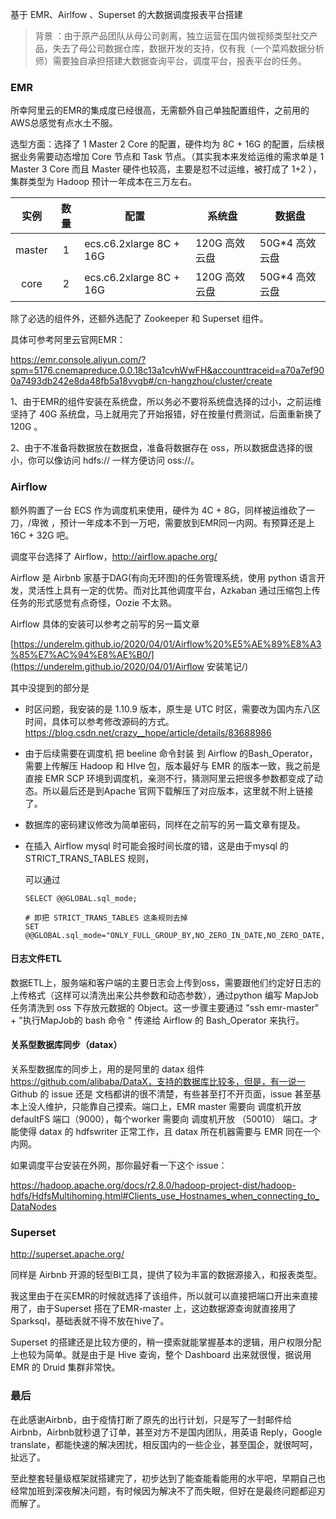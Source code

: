 基于 EMR、Airlfow 、Superset 的大数据调度报表平台搭建



>  背景 ：由于原产品团队从母公司剥离，独立运营在国内做视频类型社交产品，失去了母公司数据仓库，数据开发的支持，仅有我（一个菜鸡数据分析师）需要独自承担搭建大数据查询平台，调度平台，报表平台的任务。



### EMR

所幸阿里云的EMR的集成度已经很高，无需额外自己单独配置组件，之前用的AWS总感觉有点水土不服。

选型方面：选择了 1 Master 2 Core 的配置，硬件均为 8C + 16G 的配置，后续根据业务需要动态增加 Core 节点和 Task 节点。（其实我本来发给运维的需求单是 1 Master 3 Core 而且 Master 硬件也较高，主要是怼不过运维，被打成了 1+2 ），集群类型为 Hadoop 预计一年成本在三万左右。

|  实例  | 数量 | 配置                    | 系统盘        | 数据盘         |
| :----: | :--: | ----------------------- | ------------- | -------------- |
| master |  1   | ecs.c6.2xlarge 8C + 16G | 120G 高效云盘 | 50G*4 高效云盘 |
|  core  |  2   | ecs.c6.2xlarge 8C + 16G | 120G 高效云盘 | 50G*4 高效云盘 |

除了必选的组件外，还额外选配了 Zookeeper 和 Superset 组件。

具体可参考阿里云官网EMR：

 https://emr.console.aliyun.com/?spm=5176.cnemapreduce.0.0.18c13a1cvhWwFH&accounttraceid=a70a7ef900a7493db242e8da48fb5a18vvgb#/cn-hangzhou/cluster/create



1、由于EMR的组件安装在系统盘，所以务必不要将系统盘选择的过小，之前运维坚持了 40G 系统盘，马上就用完了开始报错，好在按量付费测试，后面重新换了120G 。

2、由于不准备将数据放在数据盘，准备将数据存在 oss，所以数据盘选择的很小，你可以像访问 hdfs:// 一样方便访问 oss://。



### Airflow

额外购置了一台 ECS 作为调度机来使用，硬件为 4C + 8G，同样被运维砍了一刀，/卑微 ，预计一年成本不到一万吧，需要放到EMR同一内网。有预算还是上 16C + 32G 吧。

调度平台选择了 Airflow，http://airflow.apache.org/

Airflow 是 Airbnb 家基于DAG(有向无环图)的任务管理系统，使用 python 语言开发，灵活性上具有一定的优势。而对比其他调度平台，Azkaban 通过压缩包上传任务的形式感觉有点奇怪，Oozie 不太熟。

Airflow 具体的安装可以参考之前写的另一篇文章

[https://underelm.github.io/2020/04/01/Airflow%20%E5%AE%89%E8%A3%85%E7%AC%94%E8%AE%B0/](https://underelm.github.io/2020/04/01/Airflow 安装笔记/)

其中没提到的部分是

* 时区问题，我安装的是 1.10.9 版本，原生是 UTC 时区，需要改为国内东八区时间，具体可以参考修改源码的方式。https://blog.csdn.net/crazy__hope/article/details/83688986
* 由于后续需要在调度机 把 beeline 命令封装 到 Airflow 的Bash_Operator，需要上传解压 Hadoop 和 HIve 包，版本最好与 EMR 的版本一致，我之前是直接 EMR SCP 环境到调度机，亲测不行，猜测阿里云把很多参数都变成了动态。所以最后还是到Apache 官网下载解压了对应版本，这里就不附上链接了。

* 数据库的密码建议修改为简单密码，同样在之前写的另一篇文章有提及。

* 在插入 Airflow mysql 时可能会报时间长度的错，这是由于mysql 的 STRICT_TRANS_TABLES 规则，

  可以通过 

  ```mysql
  SELECT @@GLOBAL.sql_mode;
  
  # 即把 STRICT_TRANS_TABLES 这条规则去掉
  SET @@GLOBAL.sql_mode="ONLY_FULL_GROUP_BY,NO_ZERO_IN_DATE,NO_ZERO_DATE,ERROR_FOR_DIVISION_BY_ZERO,NO_AUTO_CREATE_USER,NO_ENGINE_SUBSTITUTION";
  
  ```



#### 日志文件ETL

数据ETL上，服务端和客户端的主要日志会上传到oss，需要跟他们约定好日志的上传格式（这样可以清洗出来公共参数和动态参数），通过python 编写 MapJob 任务清洗到 oss 下存放元数据的 Object。这一步骤主要通过 "ssh emr-master" + "执行MapJob的 bash 命令 " 传递给 Airflow 的 Bash_Operator 来执行。



#### 关系型数据库同步（datax）

关系型数据库的同步上，用的是阿里的 datax 组件 https://github.com/alibaba/DataX，支持的数据库比较多，但是，有一说一 Github 的 issue 还是 文档都讲的很不清楚，有些甚至打不开页面，issue 甚至基本上没人维护，只能靠自己摸索。端口上，EMR master 需要向 调度机开放 defaultFS 端口（9000），每个worker 需要向 调度机开放 （50010） 端口。才能使得 datax 的 hdfswriter 正常工作，且 datax 所在机器需要与 EMR 同在一个内网。

如果调度平台安装在外网，那你最好看一下这个 issue：

 https://hadoop.apache.org/docs/r2.8.0/hadoop-project-dist/hadoop-hdfs/HdfsMultihoming.html#Clients_use_Hostnames_when_connecting_to_DataNodes



### Superset 

 http://superset.apache.org/ 

同样是 Airbnb 开源的轻型BI工具，提供了较为丰富的数据源接入，和报表类型。

我这里由于在买EMR的时候就选择了该组件，所以就可以直接把端口开出来直接用了，由于Superset 搭在了EMR-master 上，这边数据源查询就直接用了Sparksql，基础表就不得不放在hive了。

Superset 的搭建还是比较方便的，稍一摸索就能掌握基本的逻辑，用户权限分配上也较为简单。就是由于是 Hive 查询，整个 Dashboard 出来就很慢，据说用 EMR 的 Druid 集群非常快。



### 最后

在此感谢Airbnb，由于疫情打断了原先的出行计划，只是写了一封邮件给Airbnb，Airbnb就秒退了订单，甚至对方不是国内团队，用英语 Reply，Google translate，都能快速的解决困扰，相反国内的一些企业，甚至国企，就很呵呵，扯远了。

至此整套轻量级框架就搭建完了，初步达到了能查能看能用的水平吧，早期自己也经常加班到深夜解决问题，有时候因为解决不了而失眠，但好在是最终问题都迎刃而解了。

















